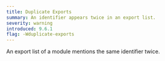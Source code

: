 ```yaml
---
title: Duplicate Exports
summary: An identifier appears twice in an export list.
severity: warning
introduced: 9.6.1
flag: -Wduplicate-exports
---
```


An export list of a module mentions the same identifier twice.
